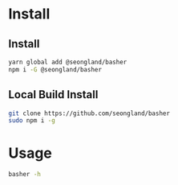 # Install

## Install

```bash
yarn global add @seongland/basher
npm i -G @seongland/basher
```

## Local Build Install

```bash
git clone https://github.com/seongland/basher
sudo npm i -g
```

# Usage

```bash
basher -h
```
